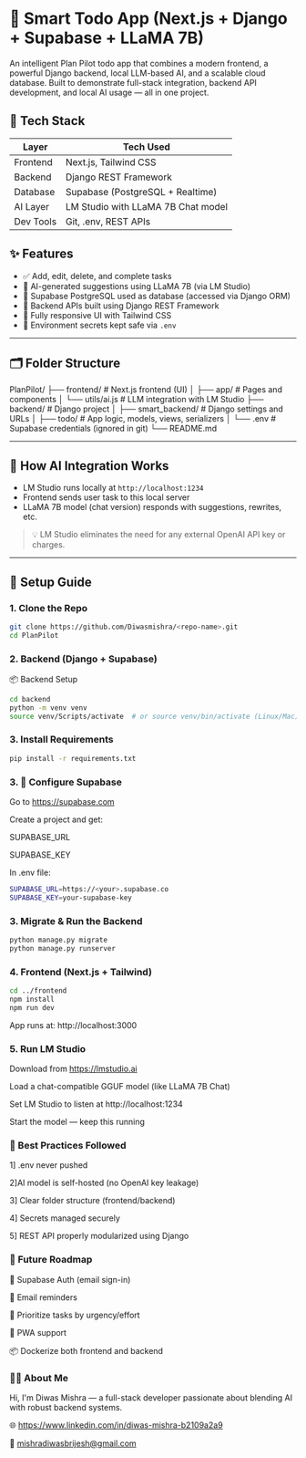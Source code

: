 # 🧠 Smart Todo App (Next.js + Django + Supabase + LLaMA 7B)

An intelligent Plan Pilot todo app that combines a modern frontend, a powerful Django backend, local LLM-based AI, and a scalable cloud database. Built to demonstrate full-stack integration, backend API development, and local AI usage — all in one project.


## 🔧 Tech Stack

| Layer      | Tech Used                                 |
|------------|-------------------------------------------|
| Frontend   | Next.js, Tailwind CSS                     |
| Backend    | Django REST Framework                     |
| Database   | Supabase (PostgreSQL + Realtime)          |
| AI Layer   | LM Studio with LLaMA 7B Chat model        |
| Dev Tools  | Git, .env, REST APIs                      |


## ✨ Features

- ✅ Add, edit, delete, and complete tasks
- 🧠 AI-generated suggestions using LLaMA 7B (via LM Studio)
- 🧩 Supabase PostgreSQL used as database (accessed via Django ORM)
- 🔄 Backend APIs built using Django REST Framework
- 🎨 Fully responsive UI with Tailwind CSS
- 🔐 Environment secrets kept safe via `.env`

---

## 🗂️ Folder Structure
PlanPilot/
├── frontend/ # Next.js frontend (UI)
│ ├── app/ # Pages and components
│ └── utils/ai.js # LLM integration with LM Studio
├── backend/ # Django project
│ ├── smart_backend/ # Django settings and URLs
│ ├── todo/ # App logic, models, views, serializers
│ └── .env # Supabase credentials (ignored in git)
└── README.md


---

## 🧠 How AI Integration Works

- LM Studio runs locally at `http://localhost:1234`
- Frontend sends user task to this local server
- LLaMA 7B model (chat version) responds with suggestions, rewrites, etc.

> 💡 LM Studio eliminates the need for any external OpenAI API key or charges.

---

## 🧪 Setup Guide

### 1. Clone the Repo

```bash
git clone https://github.com/Diwasmishra/<repo-name>.git
cd PlanPilot
```

### 2. Backend (Django + Supabase)
📦 Backend Setup
```bash
cd backend
python -m venv venv
source venv/Scripts/activate  # or source venv/bin/activate (Linux/Mac)
```
### 3. Install Requirements
```bash
pip install -r requirements.txt
```
### 3. 🔐 Configure Supabase
Go to https://supabase.com

Create a project and get:

SUPABASE_URL

SUPABASE_KEY

In .env file:
```bash
SUPABASE_URL=https://<your>.supabase.co
SUPABASE_KEY=your-supabase-key
```
### 3. Migrate & Run the Backend
```bash
python manage.py migrate
python manage.py runserver
```

### 4. Frontend (Next.js + Tailwind)
```bash
cd ../frontend
npm install
npm run dev
```

App runs at: http://localhost:3000

### 5. Run LM Studio
Download from https://lmstudio.ai

Load a chat-compatible GGUF model (like LLaMA 7B Chat)

Set LM Studio to listen at http://localhost:1234

Start the model — keep this running

  
### 🧹 Best Practices Followed  

1] .env never pushed 

2]AI model is self-hosted (no OpenAI key leakage)

3] Clear folder structure (frontend/backend)

4] Secrets managed securely

5] REST API properly modularized using Django

### 🔮 Future Roadmap  

🪪 Supabase Auth (email sign-in)

🔔 Email reminders

🧠 Prioritize tasks by urgency/effort

📱 PWA support

📦 Dockerize both frontend and backend

### 👨‍💻 About Me
Hi, I'm Diwas Mishra — a full-stack developer passionate about blending AI with robust backend systems.

🌐 https://www.linkedin.com/in/diwas-mishra-b2109a2a9

📧 mishradiwasbrijesh@gmail.com
